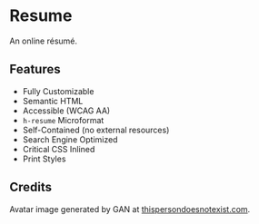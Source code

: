 # Resume

An online résumé.

## Features

* Fully Customizable
* Semantic HTML
* Accessible (WCAG AA) 
* `h-resume` Microformat
* Self-Contained (no external resources)
* Search Engine Optimized
* Critical CSS Inlined
* Print Styles

## Credits

Avatar image generated by GAN at [thispersondoesnotexist.com](https://www.thispersondoesnotexist.com/).
